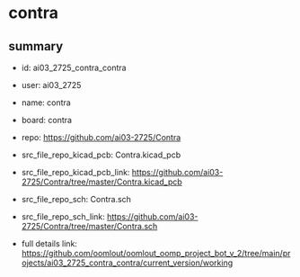 # contra
 
## summary 
* id: ai03_2725_contra_contra
* user: ai03_2725
* name: contra
* board: contra
* repo: https://github.com/ai03-2725/Contra
* src_file_repo_kicad_pcb: Contra.kicad_pcb
* src_file_repo_kicad_pcb_link: https://github.com/ai03-2725/Contra/tree/master/Contra.kicad_pcb


* src_file_repo_sch: Contra.sch
* src_file_repo_sch_link: https://github.com/ai03-2725/Contra/tree/master/Contra.sch
* full details link: https://github.com/oomlout/oomlout_oomp_project_bot_v_2/tree/main/projects/ai03_2725_contra_contra/current_version/working  






